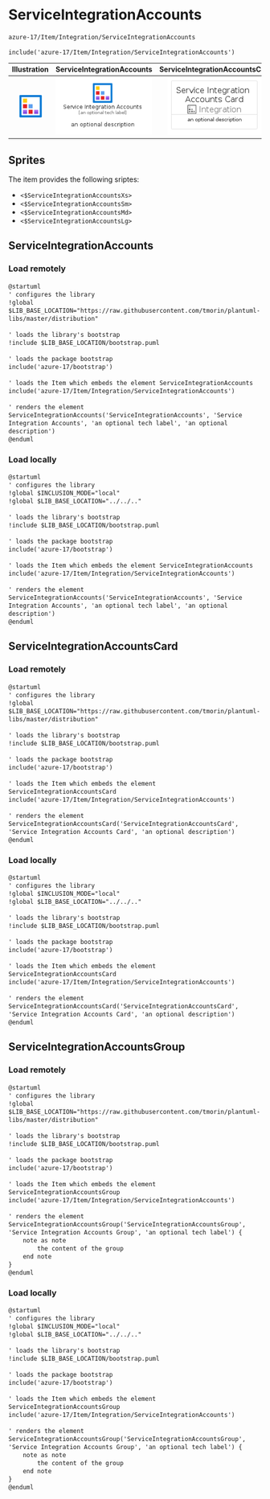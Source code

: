 # ServiceIntegrationAccounts


```text
azure-17/Item/Integration/ServiceIntegrationAccounts
```

```text
include('azure-17/Item/Integration/ServiceIntegrationAccounts')
```



| Illustration | ServiceIntegrationAccounts | ServiceIntegrationAccountsCard | ServiceIntegrationAccountsGroup |
| :---: | :---: | :---: | :---: |
| ![illustration for Illustration](../../../azure-17/Item/Integration/ServiceIntegrationAccounts.png) | ![illustration for ServiceIntegrationAccounts](../../../azure-17/Item/Integration/ServiceIntegrationAccounts.Local.png) | ![illustration for ServiceIntegrationAccountsCard](../../../azure-17/Item/Integration/ServiceIntegrationAccountsCard.Local.png) | ![illustration for ServiceIntegrationAccountsGroup](../../../azure-17/Item/Integration/ServiceIntegrationAccountsGroup.Local.png) |



## Sprites
The item provides the following sriptes:

- `<$ServiceIntegrationAccountsXs>`
- `<$ServiceIntegrationAccountsSm>`
- `<$ServiceIntegrationAccountsMd>`
- `<$ServiceIntegrationAccountsLg>`





## ServiceIntegrationAccounts

### Load remotely
```plantuml
@startuml
' configures the library
!global $LIB_BASE_LOCATION="https://raw.githubusercontent.com/tmorin/plantuml-libs/master/distribution"

' loads the library's bootstrap
!include $LIB_BASE_LOCATION/bootstrap.puml

' loads the package bootstrap
include('azure-17/bootstrap')

' loads the Item which embeds the element ServiceIntegrationAccounts
include('azure-17/Item/Integration/ServiceIntegrationAccounts')

' renders the element
ServiceIntegrationAccounts('ServiceIntegrationAccounts', 'Service Integration Accounts', 'an optional tech label', 'an optional description')
@enduml
```

### Load locally
```plantuml
@startuml
' configures the library
!global $INCLUSION_MODE="local"
!global $LIB_BASE_LOCATION="../../.."

' loads the library's bootstrap
!include $LIB_BASE_LOCATION/bootstrap.puml

' loads the package bootstrap
include('azure-17/bootstrap')

' loads the Item which embeds the element ServiceIntegrationAccounts
include('azure-17/Item/Integration/ServiceIntegrationAccounts')

' renders the element
ServiceIntegrationAccounts('ServiceIntegrationAccounts', 'Service Integration Accounts', 'an optional tech label', 'an optional description')
@enduml
```

## ServiceIntegrationAccountsCard

### Load remotely
```plantuml
@startuml
' configures the library
!global $LIB_BASE_LOCATION="https://raw.githubusercontent.com/tmorin/plantuml-libs/master/distribution"

' loads the library's bootstrap
!include $LIB_BASE_LOCATION/bootstrap.puml

' loads the package bootstrap
include('azure-17/bootstrap')

' loads the Item which embeds the element ServiceIntegrationAccountsCard
include('azure-17/Item/Integration/ServiceIntegrationAccounts')

' renders the element
ServiceIntegrationAccountsCard('ServiceIntegrationAccountsCard', 'Service Integration Accounts Card', 'an optional description')
@enduml
```

### Load locally
```plantuml
@startuml
' configures the library
!global $INCLUSION_MODE="local"
!global $LIB_BASE_LOCATION="../../.."

' loads the library's bootstrap
!include $LIB_BASE_LOCATION/bootstrap.puml

' loads the package bootstrap
include('azure-17/bootstrap')

' loads the Item which embeds the element ServiceIntegrationAccountsCard
include('azure-17/Item/Integration/ServiceIntegrationAccounts')

' renders the element
ServiceIntegrationAccountsCard('ServiceIntegrationAccountsCard', 'Service Integration Accounts Card', 'an optional description')
@enduml
```

## ServiceIntegrationAccountsGroup

### Load remotely
```plantuml
@startuml
' configures the library
!global $LIB_BASE_LOCATION="https://raw.githubusercontent.com/tmorin/plantuml-libs/master/distribution"

' loads the library's bootstrap
!include $LIB_BASE_LOCATION/bootstrap.puml

' loads the package bootstrap
include('azure-17/bootstrap')

' loads the Item which embeds the element ServiceIntegrationAccountsGroup
include('azure-17/Item/Integration/ServiceIntegrationAccounts')

' renders the element
ServiceIntegrationAccountsGroup('ServiceIntegrationAccountsGroup', 'Service Integration Accounts Group', 'an optional tech label') {
    note as note
        the content of the group
    end note
}
@enduml
```

### Load locally
```plantuml
@startuml
' configures the library
!global $INCLUSION_MODE="local"
!global $LIB_BASE_LOCATION="../../.."

' loads the library's bootstrap
!include $LIB_BASE_LOCATION/bootstrap.puml

' loads the package bootstrap
include('azure-17/bootstrap')

' loads the Item which embeds the element ServiceIntegrationAccountsGroup
include('azure-17/Item/Integration/ServiceIntegrationAccounts')

' renders the element
ServiceIntegrationAccountsGroup('ServiceIntegrationAccountsGroup', 'Service Integration Accounts Group', 'an optional tech label') {
    note as note
        the content of the group
    end note
}
@enduml
```

